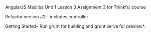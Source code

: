 AngularJS Madlibs
Unit 1 Lesson 3 Assignment 3 for Thinkful course

Refactor version #2 - includes controller

Getting Started-
Run grunt for building and grunt serve for preview*.